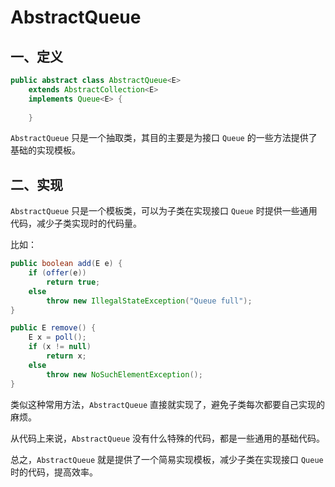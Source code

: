 # AbstractQueue

## 一、定义

```java
public abstract class AbstractQueue<E>
    extends AbstractCollection<E>
    implements Queue<E> {
        
    }
```

`AbstractQueue` 只是一个抽取类，其目的主要是为接口 `Queue` 的一些方法提供了基础的实现模板。

## 二、实现

`AbstractQueue` 只是一个模板类，可以为子类在实现接口 `Queue` 时提供一些通用代码，减少子类实现时的代码量。

比如：

```java
public boolean add(E e) {
    if (offer(e))
        return true;
    else
        throw new IllegalStateException("Queue full");
}

public E remove() {
    E x = poll();
    if (x != null)
        return x;
    else
        throw new NoSuchElementException();
}
```

类似这种常用方法，`AbstractQueue` 直接就实现了，避免子类每次都要自己实现的麻烦。

从代码上来说，`AbstractQueue` 没有什么特殊的代码，都是一些通用的基础代码。

总之，`AbstractQueue` 就是提供了一个简易实现模板，减少子类在实现接口 `Queue` 时的代码，提高效率。